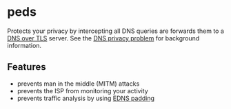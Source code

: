# peds

Protects your privacy by intercepting all DNS queries are forwards them to a 
[DNS over TLS](https://en.wikipedia.org/wiki/DNS_over_TLS) server. 
See the [DNS privacy problem](https://dnsprivacy.org/wiki/display/DP/DNS+Privacy+-+The+Problem) for background information.

## Features
- prevents man in the middle (MITM) attacks
- prevents the ISP from monitoring your activity
- prevents traffic analysis by using [EDNS padding](https://tools.ietf.org/html/rfc7830)
